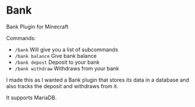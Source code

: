 # Bank

Bank Plugin for Minecraft

Commands:
- `/bank` Will give you a list of subcommands
- `/bank balance` Give bank balance 
- `/bank depost` Deposit to your bank
- `/bank withdraw` Withdraws from your bank

I made this as I wanted a Bank plugin that stores its data in a database and also tracks the deposit and withdraws from it.

It supports MariaDB.
